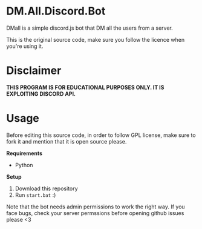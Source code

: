 # DM.All.Discord.Bot

DMall is a simple discord.js bot that DM all the users from a server.

This is the original source code, make sure you follow the licence when you're using it.

# Disclaimer

**THIS PROGRAM IS FOR EDUCATIONAL PURPOSES ONLY. IT IS EXPLOITING DISCORD API.**

# Usage
Before editing this source code, in order to follow GPL license, make sure to fork it and mention that it is open source please.

**Requirements**
- Python

**Setup**
1. Download this repository
2. Run `start.bat` :)

Note that the bot needs admin permissions to work the right way. If you face bugs, check your server permssions before opening github issues please <3
